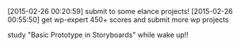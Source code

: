 [2015-02-26 00:20:59] submit to  some elance projects!
[2015-02-26 00:55:50] get wp-expert 450+ scores and submit more wp projects


study "Basic Prototype in Storyboards" while wake up!!